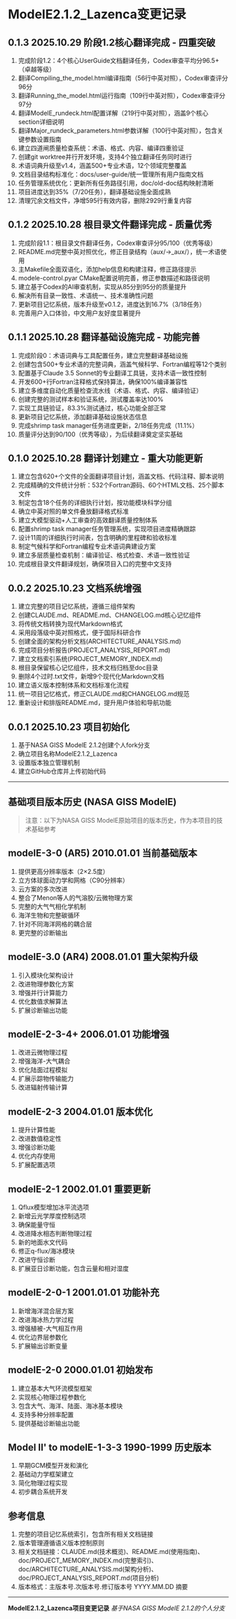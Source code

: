 # ModelE2.1.2_Lazenca变更记录

## 0.1.3 2025.10.29 阶段1.2核心翻译完成 - 四重突破
1. 完成阶段1.2：4个核心UserGuide文档翻译任务，Codex审查平均分96.5+（卓越等级）
2. 翻译Compiling_the_model.html编译指南（56行中英对照），Codex审查评分96分
3. 翻译Running_the_model.html运行指南（109行中英对照），Codex审查评分97分
4. 翻译ModelE_rundeck.html配置详解（219行中英对照），涵盖9个核心section详细说明
5. 翻译Major_rundeck_parameters.html参数详解（100行中英对照），包含关键参数设置指南
6. 建立四道闸质量检查系统：术语、格式、内容、编译四重验证
7. 创建git worktree并行开发环境，支持4个独立翻译任务同时进行
8. 术语词典升级至v1.4，涵盖500+专业术语，12个领域完整覆盖
9. 文档目录结构标准化：docs/user-guide/统一管理所有用户指南文档
10. 任务管理系统优化：更新所有任务路径引用，doc/old-doc结构映射清晰
11. 项目进度达到35%（7/20任务），翻译基础设施全面成熟
12. 清理冗余文档文件，净增595行有效内容，删除2929行重复内容

## 0.1.2 2025.10.28 根目录文件翻译完成 - 质量优秀
1. 完成阶段1.1：根目录文件翻译任务，Codex审查评分95/100（优秀等级）
2. README.md完整中英对照优化，修正目录结构（aux/→_aux/），统一术语使用
3. 主Makefile全面双语化，添加help信息和构建注释，修正路径提示
4. modele-control.pyar CMake配置说明完善，修正参数描述和路径说明
5. 建立基于Codex的AI审查机制，实现从85分到95分的质量提升
6. 解决所有目录一致性、术语统一、技术准确性问题
7. 更新项目记忆系统，版本升级至v0.1.2，进度达到16.7%（3/18任务）
8. 完善用户入口体验，中文用户友好度显著提升

## 0.1.1 2025.10.28 翻译基础设施完成 - 功能完善
1. 完成阶段0：术语词典与工具配置任务，建立完整翻译基础设施
2. 创建包含500+专业术语的完整词典，涵盖气候科学、Fortran编程等12个类别
3. 配置基于Claude 3.5 Sonnet的专业翻译工具链，支持术语一致性控制
4. 开发600+行Fortran注释格式保持算法，确保100%编译兼容性
5. 建立多维度自动化质量检查流水线（术语、格式、内容、编译验证）
6. 创建完整的测试样本和验证系统，测试覆盖率达100%
7. 实现工具链验证，83.3%测试通过，核心功能全部正常
8. 更新项目记忆系统，添加翻译基础设施状态信息
9. 完成shrimp task manager任务进度更新，2/18任务完成（11.1%）
10. 质量评分达到90/100（优秀等级），为后续翻译奠定坚实基础

## 0.1.0 2025.10.28 翻译计划建立 - 重大功能更新
1. 建立包含620+个文件的全面翻译项目计划，涵盖文档、代码注释、脚本说明
2. 完成精确的文件统计分析：532个Fortran源码、60个HTML文档、25个脚本文件
3. 制定包含18个任务的详细执行计划，按功能模块科学分组
4. 确立中英对照的单文件叠放翻译格式标准
5. 建立大模型驱动+人工审查的高效翻译质量控制体系
6. 配置shrimp task manager任务管理系统，实现项目进度精确跟踪
7. 设计11周的详细执行时间表，包含明确的里程碑和验收标准
8. 制定气候科学和Fortran编程专业术语词典建设方案
9. 建立多层质量检查机制：编译验证、格式检查、术语一致性验证
10. 完成根目录文件翻译规划，确保项目入口的完整中文支持

## 0.0.2 2025.10.23 文档系统增强
1. 建立完整的项目记忆系统，遵循三组件架构
2. 创建CLAUDE.md、README.md、CHANGELOG.md核心记忆组件
3. 将传统文档转换为现代Markdown格式
4. 采用段落级中英对照格式，便于国际科研合作
5. 创建全面的架构分析文档(ARCHITECTURE_ANALYSIS.md)
6. 完成项目分析报告(PROJECT_ANALYSIS_REPORT.md)
7. 建立文档索引系统(PROJECT_MEMORY_INDEX.md)
8. 根目录保留核心记忆组件，技术文档归档至doc目录
9. 删除4个过时.txt文件，新增9个现代化Markdown文档
10. 建立语义版本控制体系和文档标准化流程
11. 统一项目记忆格式，修正CLAUDE.md和CHANGELOG.md规范
12. 重新设计和排版README.md，提升用户体验和导航功能

## 0.0.1 2025.10.23 项目初始化
1. 基于NASA GISS ModelE 2.1.2创建个人fork分支
2. 确立项目名称ModelE2.1.2_Lazenca
3. 设置版本独立管理机制
4. 建立GitHub仓库并上传初始代码

---

## 基础项目版本历史 (NASA GISS ModelE)

> 注意：以下为NASA GISS ModelE原始项目的版本历史，作为本项目的技术基础参考

## modelE-3-0 (AR5) 2010.01.01 当前基础版本

1. 提供更高分辨率版本（2×2.5度）
2. 立方体球面动力学和网格（C90分辨率）
3. 云方案的多次改进
4. 整合了Menon等人的气溶胶/云微物理方案
5. 完整的大气气相化学机制
6. 海洋生物和完整碳循环
7. 针对不同海洋网格的耦合层
8. 更完整的诊断输出

## modelE-3.0 (AR4) 2008.01.01 重大架构升级
1. 引入模块化架构设计
2. 改进物理参数化方案
3. 增强并行计算能力
4. 优化数值求解算法
5. 扩展诊断输出功能

## modelE-2-3-4+ 2006.01.01 功能增强
1. 改进云微物理过程
2. 增强海洋-大气耦合
3. 优化陆面过程模拟
4. 扩展示踪物传输能力
5. 改进辐射传输计算

## modelE-2-3 2004.01.01 版本优化
1. 提升计算性能
2. 改进数值稳定性
3. 增强诊断功能
4. 优化内存使用
5. 扩展配置选项

## modelE-2-1 2002.01.01 重要更新
1. Qflux模型增加冰平流选项
2. 新增云光学厚度控制选项
3. 确保能量守恒
4. 改进降水相态判断物理过程
5. 新的地面水文代码
6. 修正q-flux/海冰模块
7. 改进守恒诊断
8. 扩展亚日诊断功能，包含云量和相对湿度

## modelE-2-0-1 2001.01.01 功能补充
1. 新增海洋混合层方案
2. 改进海冰热力学过程
3. 增强植被-大气相互作用
4. 优化边界层参数化
5. 扩展输出诊断变量

## modelE-2-0 2000.01.01 初始发布
1. 建立基本大气环流模型框架
2. 实现核心物理过程参数化
3. 包含大气、海洋、陆面、海冰基本模块
4. 支持多种分辨率配置
5. 提供基础诊断输出功能

## Model II' to modelE-1-3-3 1990-1999 历史版本
1. 早期GCM模型开发和演化
2. 基础动力学框架建立
3. 简化物理过程实现
4. 初步耦合系统开发

## 参考信息

1. 完整的项目记忆系统索引，包含所有相关文档链接
2. 版本管理遵循语义版本控制原则
3. 相关文档链接：CLAUDE.md(技术概览)、README.md(使用指南)、doc/PROJECT_MEMORY_INDEX.md(完整索引)、doc/ARCHITECTURE_ANALYSIS.md(架构分析)、doc/PROJECT_ANALYSIS_REPORT.md(项目分析)
4. 版本格式：主版本号.次版本号.修订版本号 YYYY.MM.DD 摘要

---

**ModelE2.1.2_Lazenca项目变更记录**
*基于NASA GISS ModelE 2.1.2的个人分支*